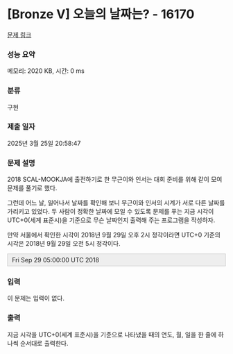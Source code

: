 # [Bronze V] 오늘의 날짜는? - 16170 

[문제 링크](https://www.acmicpc.net/problem/16170) 

### 성능 요약

메모리: 2020 KB, 시간: 0 ms

### 분류

구현

### 제출 일자

2025년 3월 25일 20:58:47

### 문제 설명

<p>2018 SCAL-MOOKJA에 출전하기로 한 무근이와 인서는 대회 준비를 위해 같이 모여 문제를 풀기로 했다.</p>

<p>그런데 어느 날, 일어나서 날짜를 확인해 보니 무근이와 인서의 시계가 서로 다른 날짜를 가리키고 있었다. 두 사람이 정확한 날짜에 모일 수 있도록 문제를 푸는 지금 시각이 UTC+0(세계 표준시)을 기준으로 무슨 날짜인지 출력해 주는 프로그램을 작성하자.</p>

<p>만약 서울에서 확인한 시각이 2018년 9월 29일 오후 2시 정각이라면 UTC+0 기준의 시각은 2018년 9월 29일 오전 5시 정각이다.</p>

<div style="background:#eeeeee;border:1px solid #cccccc;padding:5px 10px;">Fri Sep 29 05:00:00 UTC 2018</div>

### 입력 

 <p>이 문제는 입력이 없다.</p>

### 출력 

 <p>지금 시각을 UTC+0(세계 표준시)을 기준으로 나타냈을 때의 연도, 월, 일을 한 줄에 하나씩 순서대로 출력한다.</p>

